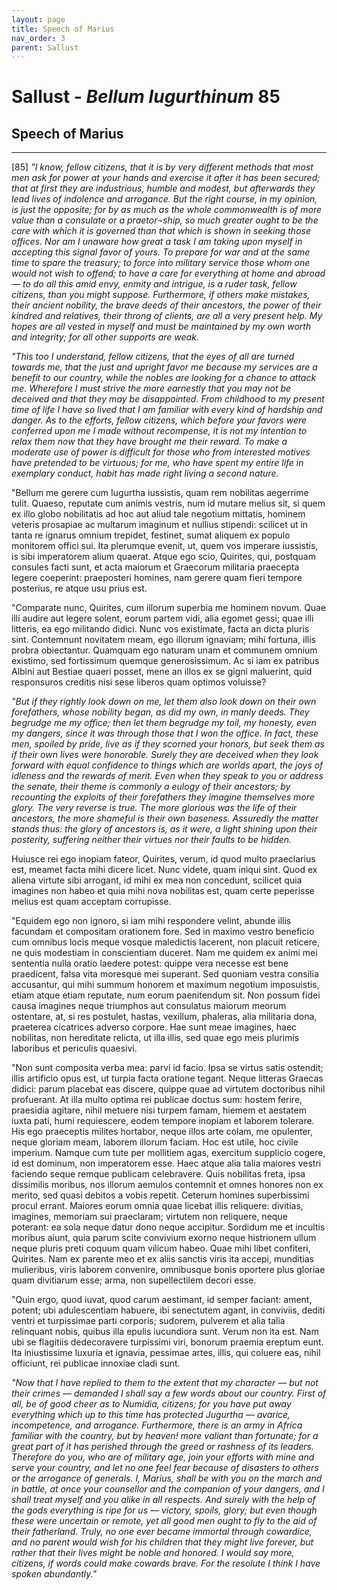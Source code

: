 ```yaml
---
layout: page
title: Speech of Marius
nav_order: 3
parent: Sallust
---
```


# Sallust - *Bellum Iugurthinum* 85

## Speech of Marius

---------------

[85] _"I know, fellow citizens, that it is by very different methods that most men ask for power at your hands and exercise it after it has been secured; that at first they are industrious, humble and modest, but afterwards they lead lives of indolence and arrogance. But the right course, in my opinion, is just the opposite; for by as much as the whole commonwealth is of more value than a consulate or a praetor¬ship, so much greater ought to be the care with which it is governed than that which is shown in seeking those offices. Nor am I unaware how great a task I am taking upon myself in accepting this signal favor of yours. To prepare for war and at the same time to spare the treasury; to force into military service those whom one would not wish to offend; to have a care for everything at home and abroad — to do all this amid envy, enmity and intrigue, is a ruder task, fellow citizens, than you might suppose. Furthermore, if others make mistakes, their ancient nobility, the brave deeds of their ancestors, the power of their kindred and relatives, their throng of clients, are all a very present help. My hopes are all vested in myself and must be maintained by my own worth and integrity; for all other supports are weak._

_"This too I understand, fellow citizens, that the eyes of all are turned towards me, that the just and upright favor me because my services are a benefit to our country, while the nobles are looking for a chance to attack me. Wherefore I must strive the more earnestly that you may not be deceived and that they may be disappointed. From childhood to my present time of life I have so lived that I am familiar with every kind of hardship and danger. As to the efforts, fellow citizens, which before your favors were conferred upon me I made without recompense, it is not my intention to relax them now that they have brought me their reward. To make a moderate use of power is difficult for those who from interested motives have pretended to be virtuous; for me, who have spent my entire life in exemplary conduct, habit has made right living a second nature._

"Bellum me gerere cum Iugurtha iussistis, quam rem nobilitas aegerrime tulit. Quaeso, reputate cum animis vestris, num id mutare melius sit, si quem ex illo globo nobilitatis ad hoc aut aliud tale negotium mittatis, hominem veteris prosapiae ac multarum imaginum et nullius stipendi: scilicet ut in tanta re ignarus omnium trepidet, festinet, sumat aliquem ex populo monitorem offici sui. Ita plerumque evenit, ut, quem vos imperare iussistis, is sibi imperatorem alium quaerat. Atque ego scio, Quirites, qui, postquam consules facti sunt, et acta maiorum et Graecorum militaria praecepta legere coeperint: praeposteri homines, nam gerere quam fieri tempore posterius, re atque usu prius est. 

"Comparate nunc, Quirites, cum illorum superbia me hominem novum. Quae illi audire aut legere solent, eorum partem vidi, alia egomet gessi; quae illi litteris, ea ego militando didici. Nunc vos existimate, facta an dicta pluris sint. Contemnunt novitatem meam, ego illorum ignaviam; mihi fortuna, illis probra obiectantur. Quamquam ego naturam unam et communem omnium existimo, sed fortissimum quemque generosissimum. Ac si iam ex patribus Albini aut Bestiae quaeri posset, mene an illos ex se gigni maluerint, quid responsuros creditis nisi sese liberos quam optimos voluisse? 

_"But if they rightly look down on me, let them also look down on their own forefathers, whose nobility began, as did my own, in manly deeds. They begrudge me my office; then let them begrudge my toil, my honesty, even my dangers, since it was through those that I won the office. In fact, these men, spoiled by pride, live as if they scorned your honors, but seek them as if their own lives were honorable. Surely they are deceived when they look forward with equal confidence to things which are worlds apart, the joys of idleness and the rewards of merit. Even when they speak to you or address the senate, their theme is commonly a eulogy of their ancestors; by recounting the exploits of their forefathers they imagine themselves more glory. The very reverse is true. The more glorious was the life of their ancestors, the more shameful is their own baseness. Assuredly the matter stands thus: the glory of ancestors is, as it were, a light shining upon their posterity, suffering neither their virtues nor their faults to be hidden._ 

Huiusce rei ego inopiam fateor, Quirites, verum, id quod multo praeclarius est, meamet facta mihi dicere licet. Nunc videte, quam iniqui sint. Quod ex aliena virtute sibi arrogant, id mihi ex mea non concedunt, scilicet quia imagines non habeo et quia mihi nova nobilitas est, quam certe peperisse melius est quam acceptam corrupisse.

"Equidem ego non ignoro, si iam mihi respondere velint, abunde illis facundam et compositam orationem fore. Sed in maximo vestro beneficio cum omnibus locis meque vosque maledictis lacerent, non placuit reticere, ne quis modestiam in conscientiam duceret. Nam me quidem ex animi mei sententia nulla oratio laedere potest: quippe vera necesse est bene praedicent, falsa vita moresque mei superant. Sed quoniam vestra consilia accusantur, qui mihi summum honorem et maximum negotium imposuistis, etiam atque etiam reputate, num eorum paenitendum sit. Non possum fidei causa imagines neque triumphos aut consulatus maiorum meorum ostentare, at, si res postulet, hastas, vexillum, phaleras, alia militaria dona, praeterea cicatrices adverso corpore. Hae sunt meae imagines, haec nobilitas, non hereditate relicta, ut illa illis, sed quae ego meis plurimis laboribus et periculis quaesivi. 

"Non sunt composita verba mea: parvi id facio. Ipsa se virtus satis ostendit; illis artificio opus est, ut turpia facta oratione tegant. Neque litteras Graecas didici: parum placebat eas discere, quippe quae ad virtutem doctoribus nihil profuerant. At illa multo optima rei publicae doctus sum: hostem ferire, praesidia agitare, nihil metuere nisi turpem famam, hiemem et aestatem iuxta pati, humi requiescere, eodem tempore inopiam et laborem tolerare. His ego praeceptis milites hortabor, neque illos arte colam, me opulenter, neque gloriam meam, laborem illorum faciam. Hoc est utile, hoc civile imperium. Namque cum tute per mollitiem agas, exercitum supplicio cogere, id est dominum, non imperatorem esse. Haec atque alia talia maiores vestri faciendo seque remque publicam celebravere. Quis nobilitas freta, ipsa dissimilis moribus, nos illorum aemulos contemnit et omnes honores non ex merito, sed quasi debitos a vobis repetit. Ceterum homines superbissimi procul errant. Maiores eorum omnia quae licebat illis reliquere: divitias, imagines, memoriam sui praeclaram; virtutem non reliquere, neque poterant: ea sola neque datur dono neque accipitur. Sordidum me et incultis moribus aiunt, quia parum scite convivium exorno neque histrionem ullum neque pluris preti coquum quam vilicum habeo. Quae mihi libet confiteri, Quirites. Nam ex parente meo et ex aliis sanctis viris ita accepi, munditias mulieribus, viris laborem convenire, omnibusque bonis oportere plus gloriae quam divitiarum esse; arma, non supellectilem decori esse. 

"Quin ergo, quod iuvat, quod carum aestimant, id semper faciant: ament, potent; ubi adulescentiam habuere, ibi senectutem agant, in conviviis, dediti ventri et turpissimae parti corporis; sudorem, pulverem et alia talia relinquant nobis, quibus illa epulis iucundiora sunt. Verum non ita est. Nam ubi se flagitiis dedecoravere turpissimi viri, bonorum praemia ereptum eunt. Ita iniustissime luxuria et ignavia, pessimae artes, illis, qui coluere eas, nihil officiunt, rei publicae innoxiae cladi sunt. 

_"Now that I have replied to them to the extent that my character — but not their crimes — demanded I shall say a few words about our country. First of all, be of good cheer as to Numidia, citizens; for you have put away everything which up to this time has protected Jugurtha — avarice, incompetence, and arrogance. Furthermore, there is an army in Africa familiar with the country, but by heaven! more valiant than fortunate; for a great part of it has perished through the greed or rashness of its leaders. Therefore do you, who are of military age, join your efforts with mine and serve your country, and let no one feel fear because of disasters to others or the arrogance of generals. I, Marius, shall be with you on the march and in battle, at once your counsellor and the companion of your dangers, and I shall treat myself and you alike in all respects. And surely with the help of the gods everything is ripe for us — victory, spoils, glory; but even though these were uncertain or remote, yet all good men ought to fly to the aid of their fatherland. Truly, no one ever became immortal through cowardice, and no parent would wish for his children that they might live forever, but rather that their lives might be noble and honored. I would say more, citizens, if words could make cowards brave. For the resolute I think I have spoken abundantly."_
